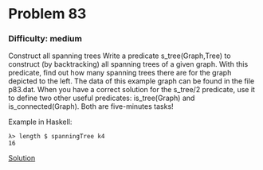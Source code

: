 # Problem 83
### Difficulty: medium
Construct all spanning trees 
Write a predicate s_tree(Graph,Tree) to construct (by backtracking) all spanning trees of a given graph. With this predicate, find out how many spanning trees there are for the graph depicted to the left. The data of this example graph can be found in the file p83.dat. When you have a correct solution for the s_tree/2 predicate, use it to define two other useful predicates: is_tree(Graph) and is_connected(Graph). Both are five-minutes tasks!

Example in Haskell:

```
λ> length $ spanningTree k4
16
```
[Solution](https://wiki.haskell.org/99_questions/Solutions/83)
